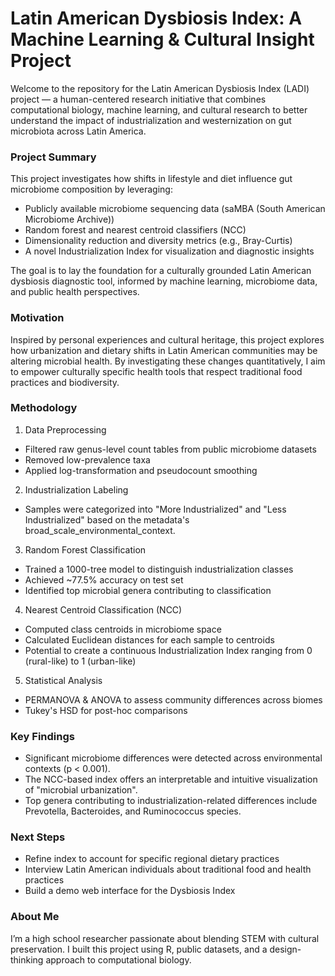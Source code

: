 # Latin American Dysbiosis Index: A Machine Learning & Cultural Insight Project
Welcome to the repository for the Latin American Dysbiosis Index (LADI) project — a human-centered research initiative that combines computational biology, machine learning, and cultural research to better understand the impact of industrialization and westernization on gut microbiota across Latin America.

### Project Summary

This project investigates how shifts in lifestyle and diet influence gut microbiome composition by leveraging:
- Publicly available microbiome sequencing data (saMBA (South American Microbiome Archive))
- Random forest and nearest centroid classifiers (NCC)
- Dimensionality reduction and diversity metrics (e.g., Bray-Curtis)
- A novel Industrialization Index for visualization and diagnostic insights

The goal is to lay the foundation for a culturally grounded Latin American dysbiosis diagnostic tool, informed by machine learning, microbiome data, and public health perspectives.

### Motivation

Inspired by personal experiences and cultural heritage, this project explores how urbanization and dietary shifts in Latin American communities may be altering microbial health. By investigating these changes quantitatively, I aim to empower culturally specific health tools that respect traditional food practices and biodiversity.

### Methodology

1. Data Preprocessing
- Filtered raw genus-level count tables from public microbiome datasets
- Removed low-prevalence taxa
- Applied log-transformation and pseudocount smoothing

2. Industrialization Labeling
- Samples were categorized into "More Industrialized" and "Less Industrialized" based on the metadata's broad_scale_environmental_context.

3. Random Forest Classification
- Trained a 1000-tree model to distinguish industrialization classes
- Achieved ~77.5% accuracy on test set
- Identified top microbial genera contributing to classification

4. Nearest Centroid Classification (NCC)
- Computed class centroids in microbiome space
- Calculated Euclidean distances for each sample to centroids
- Potential to create a continuous Industrialization Index ranging from 0 (rural-like) to 1 (urban-like)

5. Statistical Analysis
- PERMANOVA & ANOVA to assess community differences across biomes
- Tukey's HSD for post-hoc comparisons

### Key Findings
- Significant microbiome differences were detected across environmental contexts (p < 0.001).
- The NCC-based index offers an interpretable and intuitive visualization of "microbial urbanization".
- Top genera contributing to industrialization-related differences include Prevotella, Bacteroides, and Ruminococcus species.

### Next Steps
- Refine index to account for specific regional dietary practices
- Interview Latin American individuals about traditional food and health practices
- Build a demo web interface for the Dysbiosis Index

### About Me
I’m a high school researcher passionate about blending STEM with cultural preservation. I built this project using R, public datasets, and a design-thinking approach to computational biology.


